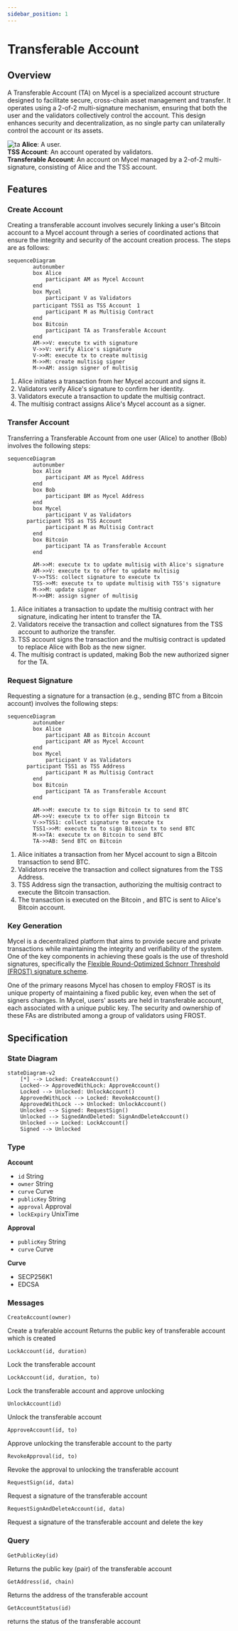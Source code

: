 ```yaml
---
sidebar_position: 1
---
```


# Transferable Account

## Overview

A Transferable Account (TA) on Mycel is a specialized account structure designed to facilitate secure, cross-chain asset management and transfer. It operates using a 2-of-2 multi-signature mechanism, ensuring that both the user and the validators collectively control the account. This design enhances security and decentralization, as no single party can unilaterally control the account or its assets.

![ta](../../assets/ta.png)
**Alice**: A user.  
**TSS Account**: An account operated by validators.  
**Transferable Account**: An account on Mycel managed by a 2-of-2 multi-signature, consisting of Alice and the TSS account.

## Features

### Create Account

Creating a transferable account involves securely linking a user's Bitcoin account to a Mycel account through a series of coordinated actions that ensure the integrity and security of the account creation process. The steps are as follows:

```mermaid
sequenceDiagram
		autonumber
		box Alice
			participant AM as Mycel Account
		end
		box Mycel
			participant V as Validators
        participant TSS1 as TSS Account　1
			participant M as Multisig Contract
		end
		box Bitcoin
			participant TA as Transferable Account
		end
        AM->>V: execute tx with signature
	    V->>V: verify Alice's signature
        V->>M: execute tx to create multisig
        M->>M: create multisig signer
        M->>AM: assign signer of multisig
```

1. Alice initiates a transaction from her Mycel account and signs it.
2. Validators verify Alice's signature to confirm her identity.
3. Validators execute a transaction to update the multisig contract.
4. The multisig contract assigns Alice's Mycel account as a signer.

### Transfer Account

Transferring a Transferable Account from one user (Alice) to another (Bob) involves the following steps:

```mermaid
sequenceDiagram
		autonumber
		box Alice
			participant AM as Mycel Address
		end
		box Bob
			participant BM as Mycel Address
		end
		box Mycel
			participant V as Validators
      participant TSS as TSS Account
			participant M as Multisig Contract
		end
		box Bitcoin
			participant TA as Transferable Account
		end

        AM->>M: execute tx to update multisig with Alice's signature
        AM->>V: execute tx to offer to update multisig
        V->>TSS: collect signature to execute tx
        TSS->>M: execute tx to update multisig with TSS's signature
        M->>M: update signer
        M->>BM: assign signer of multisig
```

1. Alice initiates a transaction to update the multisig contract with her signature, indicating her intent to transfer the TA.
2. Validators receive the transaction and collect signatures from the TSS account to authorize the transfer.
3. TSS account signs the transaction and the multisig contract is updated to replace Alice with Bob as the new signer.
4. The multisig contract is updated, making Bob the new authorized signer for the TA.

### Request Signature

Requesting a signature for a transaction (e.g., sending BTC from a Bitcoin account) involves the following steps:

```mermaid
sequenceDiagram
		autonumber
		box Alice
			participant AB as Bitcoin Account
			participant AM as Mycel Account
		end
		box Mycel
			participant V as Validators
      participant TSS1 as TSS Address
			participant M as Multisig Contract
		end
		box Bitcoin
			participant TA as Transferable Account
		end

        AM->>M: execute tx to sign Bitcoin tx to send BTC
        AM->>V: execute tx to offer sign Bitcoin tx
        V->>TSS1: collect signature to execute tx
        TSS1->>M: execute tx to sign Bitcoin tx to send BTC
	    M->>TA: execute tx on Bitcoin to send BTC
	    TA->>AB: Send BTC on Bitcoin

```

1. Alice initiates a transaction from her Mycel account to sign a Bitcoin transaction to send BTC.
2. Validators receive the transaction and collect signatures from the TSS Address.
3. TSS Address sign the transaction, authorizing the multisig contract to execute the Bitcoin transaction.
4. The transaction is executed on the Bitcoin , and BTC is sent to Alice's Bitcoin account.

### Key Generation

Mycel is a decentralized platform that aims to provide secure and private transactions while maintaining the integrity and verifiability of the system. One of the key components in achieving these goals is the use of threshold signatures, specifically the [Flexible Round-Optimized Schnorr Threshold (FROST) signature scheme](https://eprint.iacr.org/2020/852).

One of the primary reasons Mycel has chosen to employ FROST is its unique property of maintaining a fixed public key, even when the set of signers changes. In Mycel, users' assets are held in transferable account, each associated with a unique public key. The security and ownership of these FAs are distributed among a group of validators using FROST.

## Specification

### State Diagram

```mermaid
stateDiagram-v2
    [*] --> Locked: CreateAccount()
    Locked--> ApprovedWithLock: ApproveAccount()
    Locked --> Unlocked: UnlockAccount()
    ApprovedWithLock --> Locked: RevokeAccount()
    ApprovedWithLock --> Unlocked: UnlockAccount()
    Unlocked --> Signed: RequestSign()
    Unlocked --> SignedAndDeleted: SignAndDeleteAccount()
    Unlocked --> Locked: LockAccount()
    Signed --> Unlocked

```

### Type

**Account**

- `id` String
- `owner` String
- `curve` Curve
- `publicKey` String
- `approval` Approval
- `lockExpiry` UnixTime

**Approval**

- `publicKey` String
- `curve` Curve

**Curve**

- SECP256K1
- EDCSA

### Messages

`CreateAccount(owner)`

Create a traferable account Returns the public key of transferable account which is created

`LockAccount(id, duration)`

Lock the transferable account

`LockAccount(id, duration, to)`

Lock the transferable account and approve unlocking

`UnlockAccount(id)`

Unlock the transferable account

`ApproveAccount(id, to)`

Approve unlocking the transferable account to the party

`RevokeApproval(id, to)`

Revoke the approval to unlocking the transferable account

`RequestSign(id, data)`

Request a signature of the transferable account

`RequestSignAndDeleteAccount(id, data)`

Request a signature of the transferable account and delete the key

### Query

`GetPublicKey(id)`

Returns the public key (pair) of the transferable account

`GetAddress(id, chain)`

Returns the address of the transferable account

`GetAccountStatus(id)`

returns the status of the transferable account
